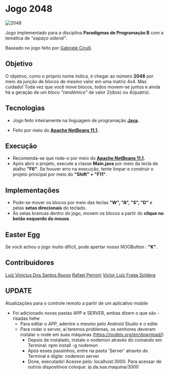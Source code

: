 # Jogo 2048

![2048](https://user-images.githubusercontent.com/38138765/66098467-105f5f00-e579-11e9-9b54-cb8f110560e3.png)

Jogo implementado para a disciplina **Paradigmas de Programação B** com a temática de *"espaço sideral"*. 

Baseado no jogo feito por [Gabriele Cirulli](https://github.com/gabrielecirulli).

## Objetivo
O  objetivo, como o próprio nome indica, é chegar ao número **2048** por meio da junção de blocos de mesmo valor em uma matriz 4x4.
Mas cuidado! Toda vez que você move blocos, todos movem-se juntos e ainda há a geração de um bloco *"randômico"* de valor 2(dois) ou 4(quatro).

## Tecnologias

- Jogo feito inteiramente na linguagem de programação **[Java](https://java.com/pt_BR/download/faq/whatis_java.xml).** 

- Feito por meio do **[Apache NetBeans 11.1](https://netbeans.apache.org/download/index.html).** 

## Execução

- Recomenda-se que rode-o por meio do **[Apache NetBeans 11.1](https://netbeans.apache.org/download/index.html).**
- Após abrir o projeto, execute a classe **Main.java** por meio da tecla de atalho **"F6"**. Se houver erro na execução, tente limpar e construir o projeto principal por meio do **"Shift" + "F11"**.

## Implementações

- Pode-se mover os blocos por meio das teclas **"W", "A", "S", "D"** e pelas **setas direcionais** do teclado.
- As setas brancas dentro do jogo, movem os blocos a partir do **clique no botão esquerdo do mouse**.

## Easter Egg
Se você achou o jogo muito dificil, pode apertar nosso NOOButton : **"K"**.

## Contribuidores
[Luiz Vinicius Dos Santos Ruoso](https://github.com/luizvruoso)
[Rafael Perroni](https://github.com/rafa-perroni00)
[Victor Luiz Fraga Soldera](https://github.com/VictorSoldera)



## UPDATE

Atualizações para o controle remoto a partir de um aplicativo mobile

  - Foi adicionado novas pastas APP e SERVER, ambas dizem o que são - risadas hehe
      - Para editar o APP, adentre o mesmo pelo Android Studio e o edite
      - Para rodar o server, aí teremos problemas, os senhores deveram instalar o node em suas máquinas (https://nodejs.org/en/download/)
          - Depois de instalado, instale o nodemon através do comando em Terminal: npm install -g nodemon
          - Após esses passinhos, entre na pasta 'Server' através do Terminal e digite: nodemon server
          - Done, executado! Acesse pelo: localhost:3000. Para acessar de outros dispositivos coloque: ip.da.sua.maquina/3000






